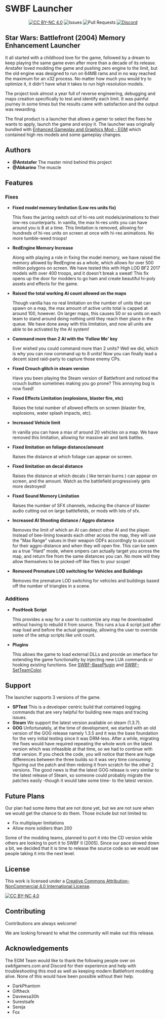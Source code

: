 
# SWBF Launcher

<div align="center">

[![CC BY-NC 4.0][cc-by-nc-shield]][cc-by-nc]
![Issues](https://img.shields.io/github/issues/abkarino/swbf-launcher)
![Pull Requests](https://img.shields.io/github/issues-pr/abkarino/swbf-launcher)
[![Discord](https://img.shields.io/discord/916218353771741254?logo=discord&logoColor=white)](https://discord.gg/nbFRGGzdPz)

</div>

## Star Wars: Battlefront (2004) Memory Enhancement Launcher

It all started with a childhood love for the game, followed by a dream to keep playing the same game even after more than a decade of its release. Anstafer loved modding the game and pushing zero engine to the limit, but the old engine was designed to run on 64MB rams and in no way reached the maximum for an x32 process. No matter how much you would try to optimize it, it didn't have what it takes to run high resolution models.

The project took almost a year full of reverse engineering, debugging and maps creation specifically to test and identify each limit. It was painful journey in some times but the results came with satisfaction and the output was rewarding.

The final product is a launcher that allows a gamer to select the fixes he wants to apply, launch the game and enjoy it. The launcher was originally bundled with [Enhanced Gameplay and Graphics Mod - EGM](https://www.nexusmods.com/starwarsbattlefront/mods/402) which contained high res models and some gameplay changes.
## Authors

- **@Antstafer** The master mind behind this project
- **@Abkarino** The muscle



## Features

### Fixes

- **Fixed model memory limitation (Low res units fix)**

  This fixes the jarring switch out of hi-res unit models/animations to their low-res counterparts. 
  In vanilla, the max hi-res units you can have around you is 8 at a time. 
  This limitation is removed, allowing for hundreds of hi-res units on screen at once with hi-res animations. No more tumble-weed troops!
    
- **RedEngine Memory Increase**

  Along with playing a role in fixing the model memory, we have raised the memory allowed by RedEngine as a whole, which allows for over 500 million polygons on screen. We have tested this with High LOD BF2 2017 models with over 400 troops, and it doesn't break a sweat! This fix opens up the door for modders to go ham and create beautiful hi-poly assets and effects for the game.
    
- **Raised the total working AI count allowed on the maps**

  Though vanilla has no real limitation on the number of units that can spawn on a map, the max amount of active units total is capped at around 100, however. On larger maps, this causes 50 or so units on each team to stand around doing nothing until they reach their place in the queue. We have done away with this limitation, and now all units are able to be activated by the AI system!
    
- **Command more than 2 AI with the 'Follow Me' key**

  Ever wished you could command more than 2 units? Well we did, which is why you can now command up to 8 units! Now you can finally lead a decent sized raid-party to capture those enemy CPs.
    
- **Fixed Crouch glitch in steam version**

  Have you been playing the Steam version of Battlefront and noticed the crouch button sometimes making you go prone? This annoying bug is now fixed!
    
- **Fixed Effects Limitation (explosions, blaster fire, etc)**

  Raises the total number of allowed effects on screen (blaster fire, explosions, water splash impacts, etc).
    
- **Increased Vehicle limit**

  In vanilla you can have a max of around 20 vehicles on a map. We have removed this limitation, allowing for massive air and tank battles.
    
- **Fixed limitation on foliage distance/amount**

  Raises the distance at which foliage can appear on screen.
    
- **Fixed limitation on decal distance**

  Raises the distance at which decals ( like terrain burns ) can appear on screen, and the amount. Watch as the battlefield progressively gets more destroyed!
    
- **Fixed Sound Memory Limitation**

  Raises the number of SFX channels, reducing the chance of blaster audio cutting out on large battlefields, or mods with lots of sfx.
    
- **Increased AI Shooting distance / Aggro distance**

  Removes the limit of which an AI can detect other AI and the player. Instead of bee-lining towards each other across the map, they will use the "Max Range" values in their weapon ODFs accordingly to account for their aggro-distance and when they will open fire. This can be seen as a true "Hard" mode, where snipers can actually target you across the map, and return fire from the same distances you can. No more will they allow themselves to be picked-off like flies to your scope!
    
- **Removed Premature LOD switching for Vehicles and Buildings**

  Removes the premature LOD switching for vehicles and buildings based off the number of triangles in a scene.    

### Additions

- **PostHook Script**

  This provides a way for a user to customize any map he downloaded without having to rebuild it from source. This runs a lua 4 script just after map load and before the actual gameplay, allowing the user to override some of the setup scripts like unit count.

- **Plugins**

  This allows the game to load external DLLs and provide an interface for extending the game functionality by injecting new LUA commands or hooking existing functions. See [SWBF-BasePlugin](https://github.com/abkarino/SWBF-BasePlugin) and [SWBF-SetTeamColor](https://github.com/abkarino/SWBF-SetTeamColor).
## Support

The launcher supports 3 versions of the game.

- **SPTest** This is a developer centric build that contained logging commands that are very helpful for building new maps and tracing issues.
- **Steam** We support the latest version available on steam (1.3.7).
- **GOG** Unfortunately, at the time of development, we started with an old version of the GOG release namely 1.3.5 and it was the base foundation for the very initial testing since it was DRM-less. After a while, migrating the fixes would have required repeating the whole work on the latest version which was infeasible at that time, so we had to continue with that version. If you check the code, you will notice that there are huge differences between the three builds so it was very time consuming figuring out the patch and then redoing it from scratch for the other 2 versions. The good news is that the latest GOG release is very similar to the latest release of Steam, so someone could probably migrate the patches easily -though it would take some time- to the latest version.
## Future Plans
Our plan had some items that are not done yet, but we are not sure when we would get the chance to do them. Those include but not limited to:
- Fix multiplayer limitations
- Allow more soldiers than 200

Some of the modding teams, planned to port it into the CD version while others are looking to port it to SWBF II (2005). Since our pace slowed down a bit, we decided that it is time to release the source code so we would see people taking it into the next level.
## License

This work is licensed under a
[Creative Commons Attribution-NonCommercial 4.0 International License][cc-by-nc].

[![CC BY-NC 4.0][cc-by-nc-image]][cc-by-nc]


[cc-by-nc]: https://creativecommons.org/licenses/by-nc/4.0/
[cc-by-nc-image]: https://licensebuttons.net/l/by-nc/4.0/88x31.png
[cc-by-nc-shield]: https://img.shields.io/badge/License-CC%20BY--NC%204.0-lightgrey.svg
## Contributing

Contributions are always welcome!

We are looking forward to what the community will make out this release.


## Acknowledgements

The EGM Team would like to thank the following people over on swbfgamers.com and Discord for their experience and help with troubleshooting this mod as well as keeping modern Battlefront modding alive. None of this would have been possible without their help.

- DarkPhantom
- Giftheck
- Davewsa30h
- Surestsafe
- Sereja
- Fox

